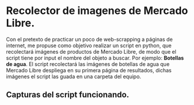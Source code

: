 # Recolector de imagenes de Mercado Libre.

Con el pretexto de practicar un poco de web-scrapping a páginas de internet, me propuse como objetivo realizar un script en python, que recolectará imágenes de
productos de Mercado Libre, de modo que el script tiene por input el nombre del objeto a buscar. 
Por ejemplo: __Botellas de agua__. El script recolectará las imágenes de botellas de agua que Mercado Libre despliega en su primera página de resultados, dichas imágenes 
el script las guada en una carpeta del equipo.

## Capturas del script funcionando.

